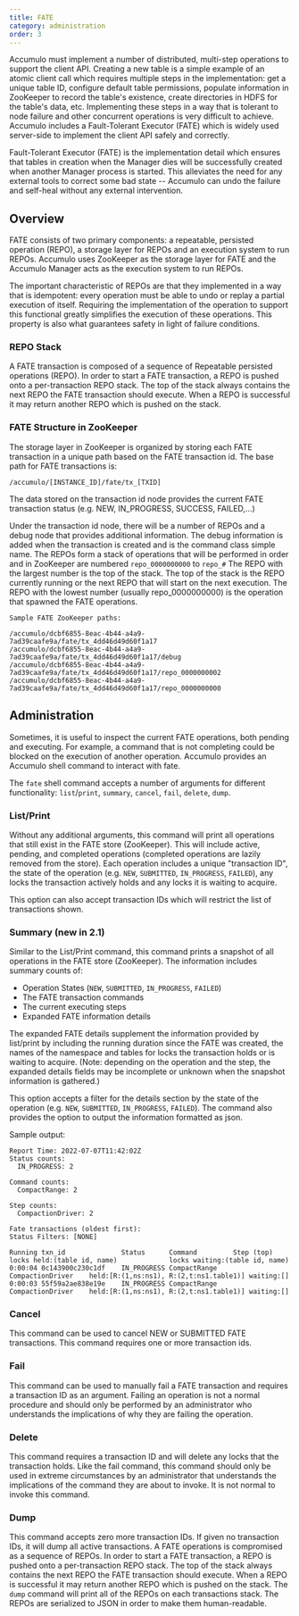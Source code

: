 ```yaml
---
title: FATE
category: administration
order: 3
---
```


Accumulo must implement a number of distributed, multi-step operations to support
the client API. Creating a new table is a simple example of an atomic client call
which requires multiple steps in the implementation: get a unique table ID, configure
default table permissions, populate information in ZooKeeper to record the table's
existence, create directories in HDFS for the table's data, etc. Implementing these
steps in a way that is tolerant to node failure and other concurrent operations is
very difficult to achieve. Accumulo includes a Fault-Tolerant Executor (FATE) which
is widely used server-side to implement the client API safely and correctly.

Fault-Tolerant Executor (FATE) is the implementation detail which ensures that tables in
creation when the Manager dies will be successfully created when another Manager process is
started. This alleviates the need for any external tools to correct some bad state -- Accumulo
can undo the failure and self-heal without any external intervention.

## Overview

FATE consists of two primary components: a repeatable, persisted operation (REPO), a storage
layer for REPOs and an execution system to run REPOs. Accumulo uses ZooKeeper as the storage
layer for FATE and the Accumulo Manager acts as the execution system to run REPOs.

The important characteristic of REPOs are that they implemented in a way that is idempotent:
every operation must be able to undo or replay a partial execution of itself. Requiring the
implementation of the operation to support this functional greatly simplifies the execution
of these operations. This property is also what guarantees safety in light of failure conditions.

### REPO Stack

A FATE transaction is composed of a sequence of Repeatable persisted operations (REPO).  In order to start a FATE transaction,
a REPO is pushed onto a per-transaction REPO stack.  The top of the stack always contains the
next REPO the FATE transaction should execute.  When a REPO is successful it may return another
REPO which is pushed on the stack.

### FATE Structure in ZooKeeper

The storage layer in ZooKeeper is organized by storing each FATE transaction in a unique path based
on the FATE transaction id. The base path for FATE transactions is:

```
/accumulo/[INSTANCE_ID]/fate/tx_[TXID]
```

The data stored on the transaction id node provides the current FATE transaction status (e.g. NEW, IN_PROGRESS,
SUCCESS, FAILED,...)

Under the transaction id node, there will be a number of REPOs and a debug node that provides additional
information. The debug information is added when the transaction is created and is the command class simple name.
The REPOs form a stack of operations that will be performed in order and in ZooKeeper are numbered `repo_0000000000`
to `repo_#` The REPO with the largest number is the top of the stack. The top of the stack is the REPO currently
running or the next REPO that will start on the next execution. The REPO with the lowest number
(usually repo_0000000000) is the operation that spawned the FATE operations.

```
Sample FATE ZooKeeper paths:

/accumulo/dcbf6855-8eac-4b44-a4a9-7ad39caafe9a/fate/tx_4dd46d49d60f1a17
/accumulo/dcbf6855-8eac-4b44-a4a9-7ad39caafe9a/fate/tx_4dd46d49d60f1a17/debug
/accumulo/dcbf6855-8eac-4b44-a4a9-7ad39caafe9a/fate/tx_4dd46d49d60f1a17/repo_0000000002
/accumulo/dcbf6855-8eac-4b44-a4a9-7ad39caafe9a/fate/tx_4dd46d49d60f1a17/repo_0000000000

```

## Administration

Sometimes, it is useful to inspect the current FATE operations, both pending and executing.
For example, a command that is not completing could be blocked on the execution of another
operation. Accumulo provides an Accumulo shell command to interact with fate.

The `fate` shell command accepts a number of arguments for different functionality:
`list`/`print`, `summary`, `cancel`, `fail`, `delete`, `dump`.

### List/Print

Without any additional arguments, this command will print all operations that still exist in
the FATE store (ZooKeeper). This will include active, pending, and completed operations (completed
operations are lazily removed from the store). Each operation includes a unique "transaction ID", the
state of the operation (e.g. `NEW`, `SUBMITTED`, `IN_PROGRESS`, `FAILED`), any locks the
transaction actively holds and any locks it is waiting to acquire.

This option can also accept transaction IDs which will restrict the list of transactions shown.

### Summary (new in 2.1)

Similar to the List/Print command, this command prints a snapshot of all operations in the FATE store (ZooKeeper).
The information includes summary counts of:

  * Operation States (`NEW`, `SUBMITTED`, `IN_PROGRESS`, `FAILED`)
  * The FATE transaction commands
  * The current executing steps
  * Expanded FATE information details

The expanded FATE details supplement the information provided by list/print by including the running duration since the
FATE was created, the names of the namespace and tables for locks the transaction holds or is waiting to acquire.
(Note: depending on the operation and the step, the expanded details fields may be incomplete or unknown when the
snapshot information is gathered.)

This option accepts a filter for the details section by the state of the operation
(e.g. `NEW`, `SUBMITTED`, `IN_PROGRESS`, `FAILED`). The command also provides the option to output the information
formatted as json.

Sample output:

```
Report Time: 2022-07-07T11:42:02Z
Status counts:
  IN_PROGRESS: 2

Command counts:
  CompactRange: 2

Step counts:
  CompactionDriver: 2

Fate transactions (oldest first):
Status Filters: [NONE]

Running txn_id              Status      Command         Step (top)          locks held:(table id, name)             locks waiting:(table id, name)
0:00:04 0c143900c230c1df    IN_PROGRESS CompactRange    CompactionDriver    held:[R:(1,ns:ns1), R:(2,t:ns1.table1)] waiting:[]
0:00:03 55f59a2ae838e19e    IN_PROGRESS CompactRange    CompactionDriver    held:[R:(1,ns:ns1), R:(2,t:ns1.table1)] waiting:[]

```
### Cancel

This command can be used to cancel NEW or SUBMITTED FATE transactions. This command requires
one or more transaction ids.

### Fail

This command can be used to manually fail a FATE transaction and requires a transaction ID
as an argument. Failing an operation is not a normal procedure and should only be performed
by an administrator who understands the implications of why they are failing the operation.

### Delete

This command requires a transaction ID and will delete any locks that the transaction
holds. Like the fail command, this command should only be used in extreme circumstances
by an administrator that understands the implications of the command they are about to
invoke. It is not normal to invoke this command.

### Dump

This command accepts zero more transaction IDs.  If given no transaction IDs,
it will dump all active transactions.  A FATE operations is compromised as a
sequence of REPOs.  In order to start a FATE transaction, a REPO is pushed onto
a per-transaction REPO stack.  The top of the stack always contains the next
REPO the FATE transaction should execute.  When a REPO is successful it may
return another REPO which is pushed on the stack.  The `dump` command will
print all of the REPOs on each transactions stack.  The REPOs are serialized to
JSON in order to make them human-readable.
